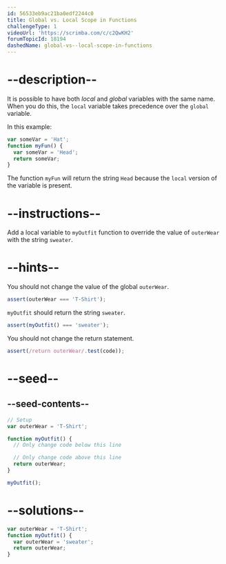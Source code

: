 ```yaml
---
id: 56533eb9ac21ba0edf2244c0
title: Global vs. Local Scope in Functions
challengeType: 1
videoUrl: 'https://scrimba.com/c/c2QwKH2'
forumTopicId: 18194
dashedName: global-vs--local-scope-in-functions
---
```


# --description--

It is possible to have both <dfn>local</dfn> and <dfn>global</dfn> variables with the same name. When you do this, the `local` variable takes precedence over the `global` variable.

In this example:

```js
var someVar = 'Hat';
function myFun() {
  var someVar = 'Head';
  return someVar;
}
```

The function `myFun` will return the string `Head` because the `local` version of the variable is present.

# --instructions--

Add a local variable to `myOutfit` function to override the value of `outerWear` with the string `sweater`.

# --hints--

You should not change the value of the global `outerWear`.

```js
assert(outerWear === 'T-Shirt');
```

`myOutfit` should return the string `sweater`.

```js
assert(myOutfit() === 'sweater');
```

You should not change the return statement.

```js
assert(/return outerWear/.test(code));
```

# --seed--

## --seed-contents--

```js
// Setup
var outerWear = 'T-Shirt';

function myOutfit() {
  // Only change code below this line

  // Only change code above this line
  return outerWear;
}

myOutfit();
```

# --solutions--

```js
var outerWear = 'T-Shirt';
function myOutfit() {
  var outerWear = 'sweater';
  return outerWear;
}
```

